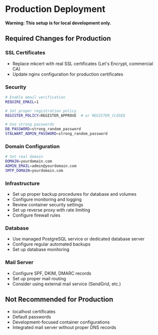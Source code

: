 # Production Deployment

**Warning: This setup is for local development only.**

## Required Changes for Production

### SSL Certificates
- Replace mkcert with real SSL certificates (Let's Encrypt, commercial CA)
- Update nginx configuration for production certificates

### Security
```bash
# Enable email verification
REQUIRE_EMAIL=1

# Set proper registration policy
REGISTER_POLICY=REGISTER_APPROVE  # or REGISTER_CLOSED

# Use strong passwords
DB_PASSWORD=strong_random_password
STALWART_ADMIN_PASSWORD=strong_random_password
```

### Domain Configuration
```bash
# Set real domain
DOMAIN=yourdomain.com
ADMIN_EMAIL=admin@yourdomain.com
SMTP_DOMAIN=yourdomain.com
```

### Infrastructure
- Set up proper backup procedures for database and volumes
- Configure monitoring and logging
- Review container security settings
- Set up reverse proxy with rate limiting
- Configure firewall rules

### Database
- Use managed PostgreSQL service or dedicated database server
- Configure regular automated backups
- Set up database monitoring

### Mail Server
- Configure SPF, DKIM, DMARC records
- Set up proper mail routing
- Consider using external mail service (SendGrid, etc.)

## Not Recommended for Production
- localhost certificates
- Default passwords
- Development-focused container configurations
- Integrated mail server without proper DNS records
